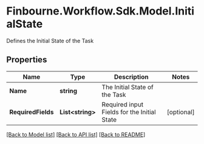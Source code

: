 # Finbourne.Workflow.Sdk.Model.InitialState
Defines the Initial State of the Task

## Properties

Name | Type | Description | Notes
------------ | ------------- | ------------- | -------------
**Name** | **string** | The Initial State of the Task | 
**RequiredFields** | **List&lt;string&gt;** | Required input Fields for the Initial State | [optional] 

[[Back to Model list]](../README.md#documentation-for-models) [[Back to API list]](../README.md#documentation-for-api-endpoints) [[Back to README]](../README.md)

